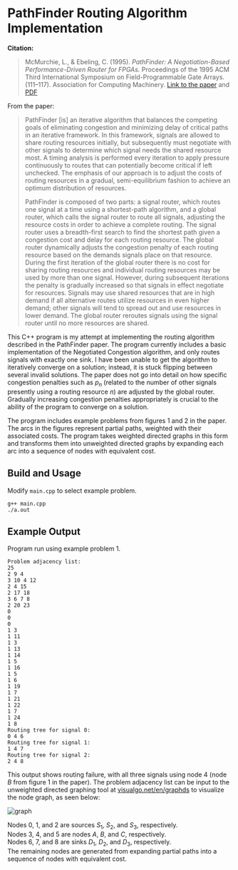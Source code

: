 # PathFinder Routing Algorithm Implementation

**Citation:**

> McMurchie, L., & Ebeling, C. (1995). *PathFinder: A Negotiation-Based Performance-Driven Router for FPGAs.* Proceedings of the 1995 ACM Third International Symposium on Field-Programmable Gate Arrays. (111–117). Association for Computing Machinery. [Link to the paper](https://dl.acm.org/doi/10.1145/201310.201328) and [PDF](https://dl.acm.org/doi/pdf/10.1145/201310.201328)

From the paper:

>PathFinder \[is\] an iterative algorithm that balances the competing goals of eliminating congestion and minimizing delay of critical paths in an iterative framework. In this framework, signals are allowed to share routing resources initially, but subsequently must negotiate with other signals to determine which signal needs the shared resource most. A timing analysis is performed every iteration to apply pressure continuously to routes that can potentially become critical if left unchecked. The emphasis of our approach is to adjust the costs of routing resources in a gradual, semi-equilibrium fashion to achieve an optimum distribution of resources.
>
>PathFinder is composed of two parts: a signal router, which routes one signal at a time using a shortest-path algorithm, and a global router, which calls the signal router to route all signals, adjusting the resource costs in order to achieve a complete routing. The signal router uses a breadth-first search to find the shortest path given a congestion cost and delay for each routing resource. The global router dynamically adjusts the congestion penalty of each routing resource based on the demands signals place on that resource. During the first iteration of the global router there is no cost for sharing routing resources and individual routing resources may be used by more than one signal. However, during subsequent iterations the penalty is gradually increased so that signals in effect negotiate for resources. Signals may use shared resources that are in high demand if all alternative routes utilize resources in even higher demand; other signals will tend to spread out and use resources in lower demand. The global router reroutes signals using the signal router until no more resources are shared.

This C++ program is my attempt at implementing the routing algorithm described in the PathFinder paper. The program currently includes a basic implementation of the Negotiated Congestion algorithm, and only routes signals with exactly one sink. I have been unable to get the algorithm to iteratively converge on a solution; instead, it is stuck flipping between several invalid solutions. The paper does not go into detail on how specific congestion penalties such as $p_n$ (related to the number of other signals presently using a routing resource $n$) are adjusted by the global router. Gradually increasing congestion penalties appropriately is crucial to the ability of the program to converge on a solution.

The program includes example problems from figures 1 and 2 in the paper. The arcs in the figures represent partial paths, weighted with their associated costs. The program takes weighted directed graphs in this form and transforms them into unweighted directed graphs by expanding each arc into a sequence of nodes with equivalent cost.

## Build and Usage
Modify `main.cpp` to select example problem.
```
g++ main.cpp
./a.out
```
## Example Output
Program run using example problem 1.
```
Problem adjacency list: 
25
2 9 4
3 10 4 12
2 4 15
2 17 18
3 6 7 8
2 20 23
0
0
0
1 3
1 11
1 3
1 13
1 14
1 5
1 16
1 5
1 6
1 19
1 7
1 21
1 22
1 7
1 24
1 8
Routing tree for signal 0:
0 4 6
Routing tree for signal 1:
1 4 7
Routing tree for signal 2:
2 4 8
```
This output shows routing failure, with all three signals using node $4$ (node $B$ from figure 1 in the paper). The problem adjacency list can be input to the unweighted directed graphing tool at [visualgo.net/en/graphds](https://visualgo.net/en/graphds) to visualize the node graph, as seen below:

![graph](https://github.com/PierreBeur/pathfinder-router/assets/97627312/3084d165-6b2f-43b0-be7f-c640d38af43b)

Nodes $0$, $1$, and $2$ are sources $S_1$, $S_2$, and $S_3$, respectively.  
Nodes $3$, $4$, and $5$ are nodes $A$, $B$, and $C$, respectively.  
Nodes $6$, $7$, and $8$ are sinks $D_1$, $D_2$, and $D_3$, respectively.  
The remaining nodes are generated from expanding partial paths into a sequence of nodes with equivalent cost.
